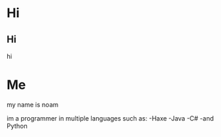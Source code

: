 # Hi
## Hi
hi

# Me
my name is noam

im a programmer in multiple languages such as:
-Haxe
-Java
-C#
-and Python

